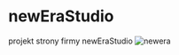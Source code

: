 # newEraStudio
 projekt strony firmy newEraStudio
![newera](https://github.com/mSzemryk/newEraStudio/assets/127198499/68896f5d-f189-45df-b2f4-42b6d405499c)
